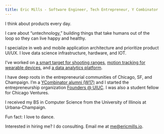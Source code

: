 ```yaml
---
title: Eric Mills - Software Engineer, Tech Entrepreneur, Y Combinator Alum, UIUC Alum
---
```


I think about products every day.

I care about “untechnology,”
building things that take humans out of the loop so they can live happy and healthy.

I specialize in web and mobile application architecture and prioritize product UI/UX. I love data science infrastructure, hardware, and IOT.

I’ve worked on [a smart target for shooting ranges](https://lithit.com), [motion tracking for wearable devices](http://www.chicagotribune.com/bluesky/originals/ct-rithmio-seed-funding-bsi-20150630-story.html), and [a data analytics platform](https://civisanalytics.com).

I have deep roots in the entrepreneurial communities of Chicago, SF, and Champaign. I’m a [YCombinator alumni (W17)](http://www.ycombinator.com/) and I started the entrepreneurship organization [Founders @ UIUC](http://founders.illinois.edu/). I was also a student fellow for Chicago Ventures.

I received my BS in Computer Science from the University of Illinois at Urbana-Champaign.

Fun fact: I love to dance.

Interested in hiring me? I do consulting. Email me at [me@ericmills.io](mailto:me@ericmills.io).
